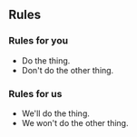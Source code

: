 ## Rules

### Rules for you

- Do the thing.
- Don't do the other thing.

### Rules for us

- We'll do the thing.
- We won't do the other thing.